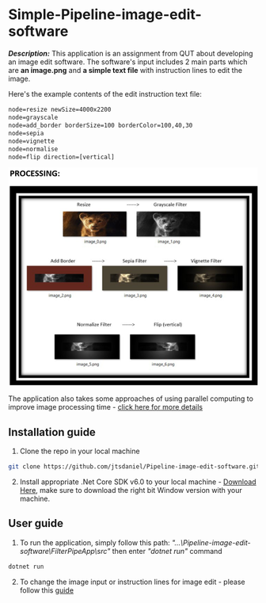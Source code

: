 # Simple-Pipeline-image-edit-software

***Description:*** This application is an assignment from QUT about developing an image edit software. The software's input includes 2 main parts which are **an image.png** and **a simple text file** with instruction lines to edit the image. 

Here's the example contents of the edit instruction text file:

```
node=resize newSize=4000x2200
node=grayscale
node=add_border borderSize=100 borderColor=100,40,30
node=sepia
node=vignette
node=normalise
node=flip direction=[vertical]
```

![](https://github.com/jtsdaniel/Pipeline-image-edit-software/blob/main/FilterPipeApp/src/example%20image/demo.png?raw=true)

The application also takes some approaches of using parallel computing to improve image processing time - [click here for more details](https://github.com/jtsdaniel/Pipeline-image-edit-software/blob/main/Report%20about%20app's%20optimisation.pdf)


## Installation guide

1. Clone the repo in your local machine

```bash
git clone https://github.com/jtsdaniel/Pipeline-image-edit-software.git
```
2. Install appropriate .Net Core SDK v6.0 to your local machine - [Download Here](https://dotnet.microsoft.com/en-us/download/dotnet/sdk-for-vs-code?utm_source=vs-code&amp;utm_medium=referral&amp;utm_campaign=sdk-install), make sure to download the right bit Window version with your machine.
## User guide

1. To run the application, simply follow this path: *"...\Pipeline-image-edit-software\FilterPipeApp\src"* then enter *"dotnet run"* command

```bash
dotnet run
```
2. To change the image input or instruction lines for image edit - please follow this [guide](https://github.com/jtsdaniel/Pipeline-image-edit-software/blob/main/How%20to%20Run_FilterPipeApp.pdf)
